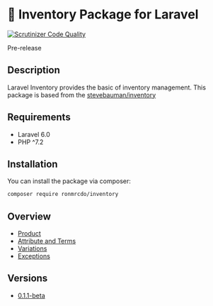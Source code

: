 # :construction: Inventory Package for Laravel

[![Scrutinizer Code Quality](https://scrutinizer-ci.com/g/ronmrcdo/laravel-inventory/badges/quality-score.png?b=master)](https://scrutinizer-ci.com/g/ronmrcdo/laravel-inventory/?branch=master)

Pre-release

## Description
Laravel Inventory provides the basic of inventory management. This package is based from the <a href="https://github.com/mauricecalhoun/inventory">stevebauman/inventory</a>

## Requirements
* Laravel 6.0
* PHP ^7.2

## Installation

You can install the package via composer:

```bash
composer require ronmrcdo/inventory
```

## Overview
<ul>
    <li><a href="docs/Product.md">Product</a></li>
    <li><a href="docs/Attribute.md">Attribute and Terms</a></li>
    <li><a href="docs/Variation.md">Variations</a></li>
    <li><a href="docs/Exceptions.md">Exceptions</a></li>
</ul>

## Versions

<ul>
    <li><a href="https://github.com/ronmrcdo/laravel-inventory/releases/tag/v0.1.1-beta">0.1.1-beta</a></li>
</ul>